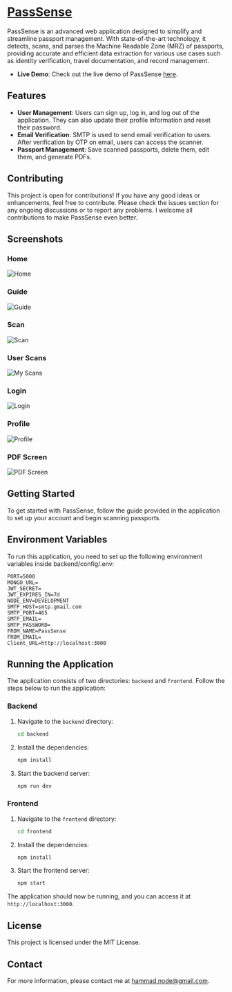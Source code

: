 # [PassSense](https://pass-sense-frontend.vercel.app)

PassSense is an advanced web application designed to simplify and streamline passport management. With state-of-the-art technology, it detects, scans, and parses the Machine Readable Zone (MRZ) of passports, providing accurate and efficient data extraction for various use cases such as identity verification, travel documentation, and record management.




- **Live Demo**: Check out the live demo of PassSense [here](https://pass-sense-frontend.vercel.app).

## Features

- **User Management**: Users can sign up, log in, and log out of the application. They can also update their profile information and reset their password.
- **Email Verification**: SMTP is used to send email verification to users. After verification by OTP on email, users can access the scanner.
- **Passport Management**: Save scanned passports, delete them, edit them, and generate PDFs.


## Contributing

This project is open for contributions! If you have any good ideas or enhancements, feel free to contribute. Please check the issues section for any ongoing discussions or to report any problems. I welcome all contributions to make PassSense even better.


## Screenshots

### Home
![Home](images/home.png)

### Guide
![Guide](images/guide.png)

### Scan
![Scan](images/scan.png)

### User Scans
![My Scans](images/myscan.png)

### Login
![Login](images/login.png)

### Profile
![Profile](images/profile.png)

### PDF Screen
![PDF Screen](images/pdf.png)





## Getting Started

To get started with PassSense, follow the guide provided in the application to set up your account and begin scanning passports.



## Environment Variables

To run this application, you need to set up the following environment variables inside backend/config/.env:

```
PORT=5000
MONGO_URL=
JWT_SECRET=
JWT_EXPIRES_IN=7d
NODE_ENV=DEVELOPMENT
SMTP_HOST=smtp.gmail.com
SMTP_PORT=465
SMTP_EMAIL=
SMTP_PASSWORD=
FROM_NAME=PassSense
FROM_EMAIL=
Client_URL=http://localhost:3000
```

## Running the Application

The application consists of two directories: `backend` and `frontend`. Follow the steps below to run the application:

### Backend

1. Navigate to the `backend` directory:
    ```sh
    cd backend
    ```

2. Install the dependencies:
    ```sh
    npm install
    ```

3. Start the backend server:
    ```sh
    npm run dev
    ```

### Frontend

1. Navigate to the `frontend` directory:
    ```sh
    cd frontend
    ```

2. Install the dependencies:
    ```sh
    npm install
    ```

3. Start the frontend server:
    ```sh
    npm start
    ```

The application should now be running, and you can access it at `http://localhost:3000`.

## License

This project is licensed under the MIT License.

## Contact

For more information, please contact me at hammad.node@gmail.com.
